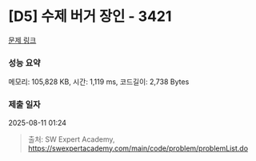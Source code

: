# [D5] 수제 버거 장인 - 3421 

[문제 링크](https://swexpertacademy.com/main/code/problem/problemDetail.do?contestProbId=AWErcQmKy6kDFAXi) 

### 성능 요약

메모리: 105,828 KB, 시간: 1,119 ms, 코드길이: 2,738 Bytes

### 제출 일자

2025-08-11 01:24



> 출처: SW Expert Academy, https://swexpertacademy.com/main/code/problem/problemList.do